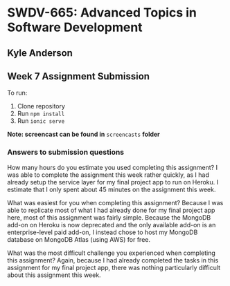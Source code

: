 # SWDV-665: Advanced Topics in Software Development

## Kyle Anderson

## Week 7 Assignment Submission

To run:
1. Clone repository
4. Run `npm install`
5. Run `ionic serve`

**Note: screencast can be found in** `screencasts` **folder**

### Answers to submission questions

How many hours do you estimate you used completing this assignment?
I was able to complete the assignment this week rather quickly, as I had already setup the service layer for my final project app to run on Heroku. I estimate that I only spent about 45 minutes on the assignment this week.

What was easiest for you when completing this assignment?
Because I was able to replicate most of what I had already done for my final project app here, most of this assignment was fairly simple. Because the MongoDB add-on on Heroku is now deprecated and the only available add-on is an enterprise-level paid add-on, I instead chose to host my MongoDB database on MongoDB Atlas (using AWS) for free.

What was the most difficult challenge you experienced when completing this assignment?
Again, because I had already completed the tasks in this assignment for my final project app, there was nothing particularly difficult about this assignment this week.